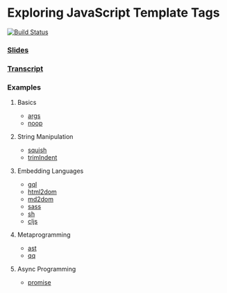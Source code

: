 # Exploring JavaScript Template Tags

[![Build Status](https://travis-ci.com/hachibu/exploring-javascript-template-tags.svg?branch=master)](https://travis-ci.com/hachibu/exploring-javascript-template-tags)

### [Slides](https://hachibu.github.io/exploring-javascript-template-tags/slides/index.html)
### [Transcript](https://hachibu.github.io/exploring-javascript-template-tags/transcript.html)

### Examples

1. Basics
   - [args](/src/examples/1-basics/args.js)
   - [noop](/src/examples/1-basics/noop.js)

2. String Manipulation
   - [squish](/src/examples/2-string-manipulation/squish.js)
   - [trimIndent](/src/examples/2-string-manipulation/trim-indent.js)

3. Embedding Languages
   - [gql](/src/examples/3-embedding-languages/gql.js)
   - [html2dom](/src/examples/3-embedding-languages/html2dom.js)
   - [md2dom](/src/examples/3-embedding-languages/md2dom.js)
   - [sass](/src/examples/3-embedding-languages/sass.js)
   - [sh](/src/examples/3-embedding-languages/sh.js)
   - [cljs](/src/examples/3-embedding-languages/cljs.js)

4. Metaprogramming
   - [ast](/src/examples/4-metaprogramming/ast.js)
   - [qq](/src/examples/4-metaprogramming/qq.js)

5. Async Programming
   - [promise](/src/examples/5-async-programming/promise.js)
